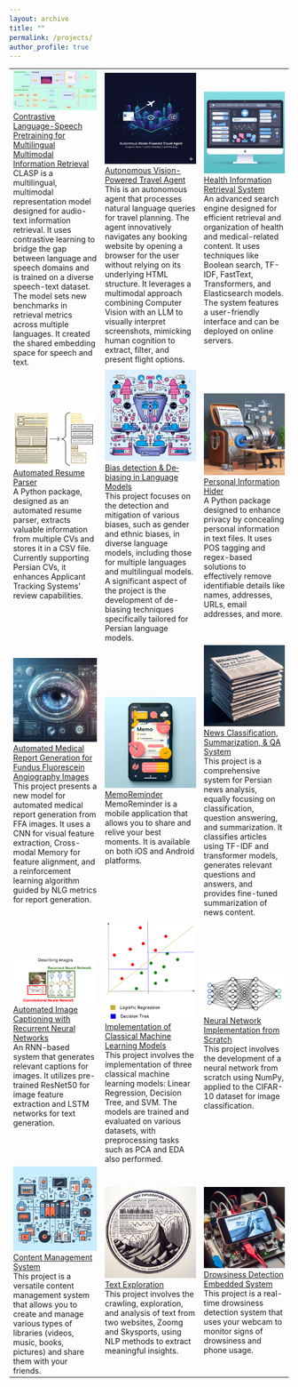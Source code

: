 ```yaml
---
layout: archive
title: ""
permalink: /projects/
author_profile: true
---
```


<table>
  <tr>
    <td><img src="/images/projects/panel.png" width="350"><br><a href="https://github.com/llm-lab-org/CLASP">Contrastive Language-Speech Pretraining for Multilingual Multimodal Information Retrieval</a><br> CLASP is a multilingual, multimodal representation model designed for audio-text information retrieval. It uses contrastive learning to bridge the gap between language and speech domains and is trained on a diverse speech-text dataset. The model sets new benchmarks in retrieval metrics across multiple languages. It created the shared embedding space for speech and text.</td>
    <td><img src="/images/projects/flightAI.png" width="350"><br><a href="https://github.com/aboots/Autonomous-Vision-Powered-Travel-Agent">Autonomous Vision-Powered Travel Agent</a><br>This is an autonomous agent that processes natural language queries for travel planning. The agent innovatively navigates any booking website by opening a browser for the user without relying on its underlying HTML structure. It leverages a multimodal approach combining Computer Vision with an LLM to visually interpret screenshots, mimicking human cognition to extract, filter, and present flight options.</td>
    <td><img src="/images/projects/health_retrieval.png" width="350"><br><a href="https://github.com/aboots/health_informaion_retrieval_system">Health Information Retrieval System</a><br>An advanced search engine designed for efficient retrieval and organization of health and medical-related content. It uses techniques like Boolean search, TF-IDF, FastText, Transformers, and Elasticsearch models. The system features a user-friendly interface and can be deployed on online servers.</td>
  </tr>
  <tr>
        <td><img src="/images/projects/resume_parser.svg" width="480"><br><a href="https://github.com/aboots/resume-parser">Automated Resume Parser</a><br>A Python package, designed as an automated resume parser, extracts valuable information from multiple CVs and stores it in a CSV file. Currently supporting Persian CVs, it enhances Applicant Tracking Systems’ review capabilities.</td>
    <td><img src="/images/projects/bias.png" width="350"><br><a href="https://github.com/aboots/bias-detection">Bias detection & De‐biasing in Language Models</a><br> This project focuses on the detection and mitigation of various biases, such as gender and ethnic biases, in diverse language models, including those for multiple languages and multilingual models. A significant aspect of the project is the development of de-biasing techniques specifically tailored for Persian language models.</td>
    <td><img src="/images/projects/info_hider.png" width="480"><br><a href="https://github.com/aboots/personal-information-hider">Personal Information Hider</a><br> A Python package designed to enhance privacy by concealing personal information in text files. It uses POS tagging and regex-based solutions to effectively remove identifiable details like names, addresses, URLs, email addresses, and more.</td>
  </tr>
  <tr>
    <td><img src="/images/projects/r2gen.png" width="350"><br><a href="https://github.com/aboots/r2gen-rl">Automated Medical Report Generation for Fundus Fluorescein Angiography Images</a><br> This project presents a new model for automated medical report generation from FFA images. It uses a CNN for visual feature extraction, Cross-modal Memory for feature alignment, and a reinforcement learning algorithm guided by NLG metrics for report generation.</td>
    <td><img src="/images/projects/memoreminder.png" width="480"><br><a href="https://github.com/aboots/memoreminder">MemoReminder</a><br> MemoReminder is a mobile application that allows you to share and relive your best moments. It is available on both iOS and Android platforms.</td>
    <td><img src="/images/projects/news_classification.png" width="350"><br><a href="https://github.com/aboots/news_classification_summarization_QA_syatem">News Classification, Summarization, & QA System</a><br>This project is a comprehensive system for Persian news analysis, equally focusing on classification, question answering, and summarization. It classifies articles using TF-IDF and transformer models, generates relevant questions and answers, and provides fine-tuned summarization of news content.</td>

  </tr>
  <tr>
        <td><img src="/images/projects/image_captioning.png" width="350"><br><a href="https://github.com/aboots/Image-Captioning-using-Recurrent-Neural-Networks">Automated Image Captioning with Recurrent Neural Networks</a><br>An RNN-based system that generates relevant captions for images. It utilizes pre-trained ResNet50 for image feature extraction and LSTM networks for text generation.</td>
    <td><img src="/images/projects/ml.png" width="350"><br><a href="https://github.com/aboots/ML_classical_models">Implementation of Classical Machine Learning Models</a><br>This project involves the implementation of three classical machine learning models: Linear Regression, Decision Tree, and SVM. The models are trained and evaluated on various datasets, with preprocessing tasks such as PCA and EDA also performed.</td>
    <td><img src="/images/projects/nn.svg" width="350"><br><a href="https://github.com/aboots/Neural_network_from_scratch">Neural Network Implementation from Scratch</a><br> This project involves the development of a neural network from scratch using NumPy, applied to the CIFAR-10 dataset for image classification.</td>
  </tr>
  <tr>
    <td><img src="/images/projects/content_management.png" width="350"><br><a href="https://github.com/aboots/content-management">Content Management System</a><br> This project is a versatile content management system that allows you to create and manage various types of libraries (videos, music, books, pictures) and share them with your friends.</td>
    <td><img src="/images/projects/text_exploration.png" width="350"><br><a href="https://github.com/aboots/text_exploration">Text Exploration</a><br> This project involves the crawling, exploration, and analysis of text from two websites, Zoomg and Skysports, using NLP methods to extract meaningful insights.</td>
    <td><img src="/images/projects/drowsiness.png" width="480"><br><a href="https://github.com/aboots/Drowsiness-Detection-Embedded-System">Drowsiness Detection Embedded System</a><br> This project is a real-time drowsiness detection system that uses your webcam to monitor signs of drowsiness and phone usage.</td>
  </tr>
</table>



